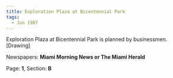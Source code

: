 ```yaml
---  
title: Exploration Plaza at Bicentennial Park  
tags:  
  - Jun 1987  
---  
```

  
Exploration Plaza at Bicentennial Park is planned by businessmen. [Drawing]  
  
Newspapers: **Miami Morning News or The Miami Herald**  
  
Page: **1**, Section: **B** 
